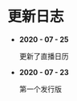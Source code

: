 # 更新日志

- **2020 - 07 - 25**

  更新了直播日历

- **2020 - 07 - 23**

  第一个发行版

<link rel="stylesheet" href="https://cdn.jsdelivr.net/npm/gitalk@1/dist/gitalk.css">

<script src="https://cdn.jsdelivr.net/npm/gitalk@1/dist/gitalk.min.js"></script>

<div id="gitalk-container"></div>

<script>
    const gitalk = new Gitalk({
        clientID: "a9f7d3f091928b45e225",
        clientSecret: "af98a2e872ffd57b4443842cd200d5acf50d7f7d",
        repo: "BiliRec",
        owner: "Dreammer12138",
        admin: ['Dreammer12138'],
        id: location.pathname
    });
    gitalk.render('gitalk-container');
</script>